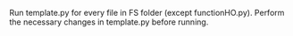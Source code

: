 Run template.py for every file in FS folder (except functionHO.py). Perform the necessary changes in template.py before running.

